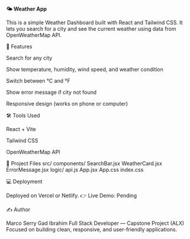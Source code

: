 **🌤️ Weather App**

This is a simple Weather Dashboard built with React and Tailwind CSS.
It lets you search for a city and see the current weather using data from OpenWeatherMap API.

🚀 Features

Search for any city

Show temperature, humidity, wind speed, and weather condition

Switch between °C and °F

Show error message if city not found

Responsive design (works on phone or computer)

🛠️ Tools Used

React + Vite

Tailwind CSS

OpenWeatherMap API

📁 Project Files
src/
  components/
    SearchBar.jsx
    WeatherCard.jsx
    ErrorMessage.jsx
  logic/
    api.js
  App.jsx
  App.css
  index.css

💻 Deployment

Deployed on Vercel or Netlify.
👉 Live Demo: Pending

✍️ Author

Marco Serry Gad Ibrahim
Full Stack Developer — Capstone Project (ALX)
Focused on building clean, responsive, and user-friendly applications.

